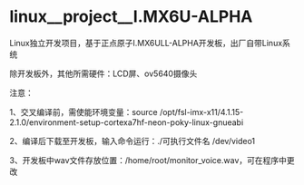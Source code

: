 # linux__project__I.MX6U-ALPHA
Linux独立开发项目，基于正点原子I.MX6ULL-ALPHA开发板，出厂自带Linux系统

除开发板外，其他所需硬件：LCD屏、ov5640摄像头



注意：

1、交叉编译前，需使能环境变量：source /opt/fsl-imx-x11/4.1.15-2.1.0/environment-setup-cortexa7hf-neon-poky-linux-gnueabi

2、编译后下载至开发板，输入命令运行：./可执行文件名 /dev/video1

3、开发板中wav文件存放位置：/home/root/monitor_voice.wav，可在程序中更改
